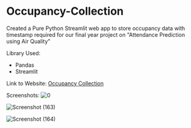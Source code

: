 # Occupancy-Collection

Created a Pure Python Streamlit web app to store occupancy data with timestamp required for our final year project on "Attendance Prediction using Air Quality"

Library Used:
* Pandas
* Streamlit

Link to Website: [Occupancy Collection](https://occupancy-collection-2023.streamlit.app/)

Screenshots:
![0](https://github.com/sumit10300203/Occupancy-Collection/assets/66067910/094981d0-d085-41aa-a3ec-5a6c74cd5c37)

![Screenshot (163)](https://github.com/sumit10300203/Occupancy-Collection/assets/66067910/2bb8e994-f7c7-4013-84be-04b5e00c635e)

![Screenshot (164)](https://github.com/sumit10300203/Occupancy-Collection/assets/66067910/30bf69a7-51f1-40e3-86b0-b05175d89760)

